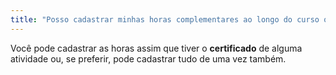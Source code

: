 ```yaml
---
title: "Posso cadastrar minhas horas complementares ao longo do curso ou apenas no final?"
---
```


Você pode cadastrar as horas assim que tiver o **certificado** de alguma atividade ou, se preferir, pode cadastrar tudo de uma vez também.
